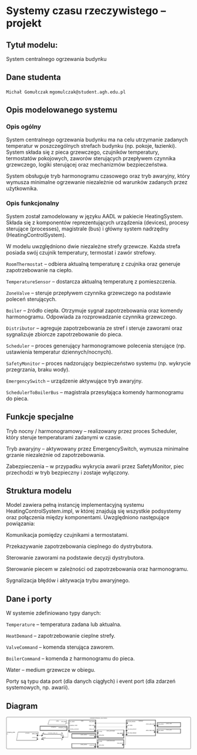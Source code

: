 # Systemy czasu rzeczywistego – projekt

## Tytuł modelu:

System centralnego ogrzewania budynku

## Dane studenta
`Michał Gomułczak`
`mgomulczak@student.agh.edu.pl`

## Opis modelowanego systemu

### Opis ogólny

System centralnego ogrzewania budynku ma na celu utrzymanie zadanych temperatur w poszczególnych strefach budynku (np. pokoje, łazienki). System składa się z pieca grzewczego, czujników temperatury, termostatów pokojowych, zaworów sterujących przepływem czynnika grzewczego, logiki sterującej oraz mechanizmów bezpieczeństwa.

System obsługuje tryb harmonogramu czasowego oraz tryb awaryjny, który wymusza minimalne ogrzewanie niezależnie od warunków zadanych przez użytkownika.

### Opis funkcjonalny

System został zamodelowany w języku AADL w pakiecie HeatingSystem. Składa się z komponentów reprezentujących urządzenia (devices), procesy sterujące (processes), magistrale (bus) i główny system nadrzędny (HeatingControlSystem).

W modelu uwzględniono dwie niezależne strefy grzewcze. Każda strefa posiada swój czujnik temperatury, termostat i zawór strefowy.

`RoomThermostat` – odbiera aktualną temperaturę z czujnika oraz generuje zapotrzebowanie na ciepło.

`TemperatureSensor` – dostarcza aktualną temperaturę z pomieszczenia.

`ZoneValve` – steruje przepływem czynnika grzewczego na podstawie poleceń sterujących.

`Boiler` – źródło ciepła. Otrzymuje sygnał zapotrzebowania oraz komendy harmonogramu. Odpowiada za rozprowadzanie czynnika grzewczego.

`Distributor` – agreguje zapotrzebowania ze stref i steruje zaworami oraz sygnalizuje zbiorcze zapotrzebowanie do pieca.

`Scheduler` – proces generujący harmonogramowe polecenia sterujące (np. ustawienia temperatur dziennych/nocnych).

`SafetyMonitor` – proces nadzorujący bezpieczeństwo systemu (np. wykrycie przegrzania, braku wody).

`EmergencySwitch` – urządzenie aktywujące tryb awaryjny.

`SchedulerToBoilerBus` – magistrala przesyłająca komendy harmonogramu do pieca.

## Funkcje specjalne

Tryb nocny / harmonogramowy – realizowany przez proces Scheduler, który steruje temperaturami zadanymi w czasie.

Tryb awaryjny – aktywowany przez EmergencySwitch, wymusza minimalne grzanie niezależnie od zapotrzebowania.

Zabezpieczenia – w przypadku wykrycia awarii przez SafetyMonitor, piec przechodzi w tryb bezpieczny i zostaje wyłączony.

## Struktura modelu

Model zawiera pełną instancję implementacyjną systemu HeatingControlSystem.impl, w której znajdują się wszystkie podsystemy oraz połączenia między komponentami. Uwzględniono następujące powiązania:

Komunikacja pomiędzy czujnikami a termostatami.

Przekazywanie zapotrzebowania cieplnego do dystrybutora.

Sterowanie zaworami na podstawie decyzji dystrybutora.

Sterowanie piecem w zależności od zapotrzebowania oraz harmonogramu.

Sygnalizacja błędów i aktywacja trybu awaryjnego.

## Dane i porty

W systemie zdefiniowano typy danych:

`Temperature` – temperatura zadana lub aktualna.

`HeatDemand` – zapotrzebowanie cieplne strefy.

`ValveCommand` – komenda sterująca zaworem.

`BoilerCommand` – komenda z harmonogramu do pieca.

Water – medium grzewcze w obiegu.

Porty są typu data port (dla danych ciągłych) i event port (dla zdarzeń systemowych, np. awarii).

## Diagram
![diagram](diagram.svg)

